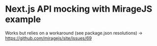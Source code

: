 # Next.js API mocking with MirageJS example

Works but relies on a workaround (see package.json resolutions) -> https://github.com/miragejs/site/issues/69
